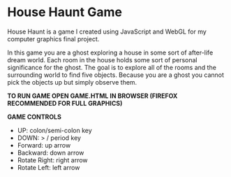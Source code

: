 # House Haunt Game
<p> House Haunt is a game I created using JavaScript and WebGL for my 
computer graphics final project. </p>


<p> In this game you are a ghost exploring a house in some sort of after-life dream world. 
Each room in the house holds some sort of personal significance for the ghost. The goal is to explore all of the rooms
and the surrounding world to find five objects. Because you are a ghost you cannot pick the objects up but simply observe them. </p>

<p><b>TO RUN GAME OPEN GAME.HTML IN BROWSER (FIREFOX RECOMMENDED FOR FULL GRAPHICS) </b> </p>

<p><b>GAME CONTROLS </b>
<ul>
<li> UP: colon/semi-colon key</li>
<li> DOWN: > / period key </li>
<li> Forward: up arrow</li>
<li> Backward: down arrow</li>
<li> Rotate Right: right arrow</li>
<li> Rotate Left: left arrow</li>
</ul>
</p>
